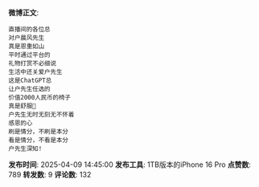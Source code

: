 **微博正文**: 
```
直播间的各位总
对户晨风先生
真是恩重如山
平时通过平台的
礼物打赏不必细说
生活中还关爱户先生
这是ChatGPT总
让户先生任选的
价值2000人民币的椅子
真是舒服🙏
户先生无时无刻无不怀着
感恩的心
刷是情分，不刷是本分
看是情分，不看是本分
户先生深知!
```
**发布时间**: 2025-04-09 14:45:00
**发布工具**: 1TB版本的iPhone 16 Pro
**点赞数**: 789
**转发数**: 9
**评论数**: 132
